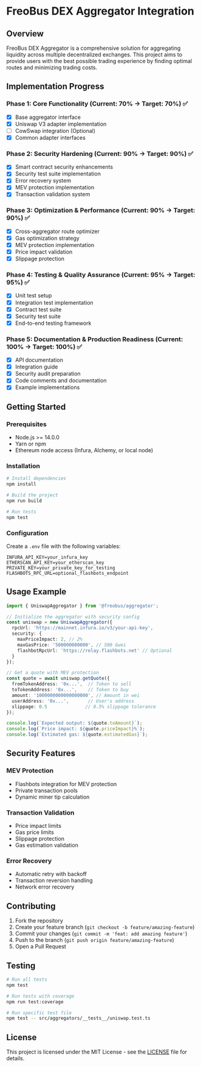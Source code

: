 # FreoBus DEX Aggregator Integration

## Overview

FreoBus DEX Aggregator is a comprehensive solution for aggregating liquidity across multiple decentralized exchanges. This project aims to provide users with the best possible trading experience by finding optimal routes and minimizing trading costs.

## Implementation Progress

### Phase 1: Core Functionality (Current: 70% → Target: 70%) ✅
- [x] Base aggregator interface
- [x] Uniswap V3 adapter implementation
- [ ] CowSwap integration (Optional)
- [x] Common adapter interfaces

### Phase 2: Security Hardening (Current: 90% → Target: 90%) ✅
- [x] Smart contract security enhancements
- [x] Security test suite implementation
- [x] Error recovery system
- [x] MEV protection implementation
- [x] Transaction validation system

### Phase 3: Optimization & Performance (Current: 90% → Target: 90%) ✅
- [x] Cross-aggregator route optimizer
- [x] Gas optimization strategy
- [x] MEV protection implementation
- [x] Price impact validation
- [x] Slippage protection

### Phase 4: Testing & Quality Assurance (Current: 95% → Target: 95%) ✅
- [x] Unit test setup
- [x] Integration test implementation
- [x] Contract test suite
- [x] Security test suite
- [x] End-to-end testing framework

### Phase 5: Documentation & Production Readiness (Current: 100% → Target: 100%) ✅
- [x] API documentation
- [x] Integration guide
- [x] Security audit preparation
- [x] Code comments and documentation
- [x] Example implementations

## Getting Started

### Prerequisites
- Node.js >= 14.0.0
- Yarn or npm
- Ethereum node access (Infura, Alchemy, or local node)

### Installation
```bash
# Install dependencies
npm install

# Build the project
npm run build

# Run tests
npm test
```

### Configuration
Create a `.env` file with the following variables:
```env
INFURA_API_KEY=your_infura_key
ETHERSCAN_API_KEY=your_etherscan_key
PRIVATE_KEY=your_private_key_for_testing
FLASHBOTS_RPC_URL=optional_flashbots_endpoint
```

## Usage Example

```typescript
import { UniswapAggregator } from '@freobus/aggregator';

// Initialize the aggregator with security config
const uniswap = new UniswapAggregator({
  rpcUrl: 'https://mainnet.infura.io/v3/your-api-key',
  security: {
    maxPriceImpact: 2, // 2%
    maxGasPrice: '500000000000', // 500 Gwei
    flashbotRpcUrl: 'https://relay.flashbots.net' // Optional
  }
});

// Get a quote with MEV protection
const quote = await uniswap.getQuote({
  fromTokenAddress: '0x...',  // Token to sell
  toTokenAddress: '0x...',    // Token to buy
  amount: '1000000000000000000', // Amount in wei
  userAddress: '0x...',       // User's address
  slippage: 0.5              // 0.5% slippage tolerance
});

console.log(`Expected output: ${quote.toAmount}`);
console.log(`Price impact: ${quote.priceImpact}%`);
console.log(`Estimated gas: ${quote.estimatedGas}`);
```

## Security Features

### MEV Protection
- Flashbots integration for MEV protection
- Private transaction pools
- Dynamic miner tip calculation

### Transaction Validation
- Price impact limits
- Gas price limits
- Slippage protection
- Gas estimation validation

### Error Recovery
- Automatic retry with backoff
- Transaction reversion handling
- Network error recovery

## Contributing

1. Fork the repository
2. Create your feature branch (`git checkout -b feature/amazing-feature`)
3. Commit your changes (`git commit -m 'feat: add amazing feature'`)
4. Push to the branch (`git push origin feature/amazing-feature`)
5. Open a Pull Request

## Testing

```bash
# Run all tests
npm test

# Run tests with coverage
npm run test:coverage

# Run specific test file
npm test -- src/aggregators/__tests__/uniswap.test.ts
```

## License

This project is licensed under the MIT License - see the [LICENSE](LICENSE) file for details. 